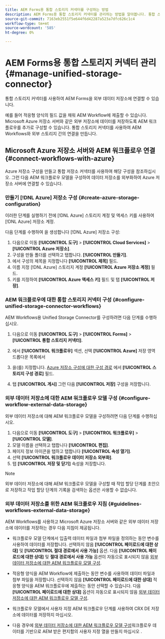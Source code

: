 ```yaml
---
title: AEM Forms용 통합 스토리지 커넥터를 구성하는 방법
description: AEM Forms용 통합 스토리지 커넥터를 관리하는 방법을 알아봅니다. 통합 스토리지 커넥터를 사용하여 AEM Forms을 외부 데이터 저장소에 연결합니다.
source-git-commit: 7163eb2551f5e644f6d42287a523a7dfc626c1c4
workflow-type: tm+mt
source-wordcount: '585'
ht-degree: 0%

---
```



# AEM Forms용 통합 스토리지 커넥터 관리 {#manage-unified-storage-connector}

통합 스토리지 커넥터를 사용하여 AEM Forms을 외부 데이터 저장소에 연결할 수 있습니다.

예를 들어 적응형 양식의 필드 값을 채워 AEM Workflow에 제출할 수 있습니다. Microsoft Azure 저장소 서버와 같은 외부 저장소에 데이터를 저장하도록 AEM 워크플로우를 추가로 구성할 수 있습니다. 통합 스토리지 커넥터를 사용하여 AEM Workflows와 외부 스토리지 간의 연결을 만듭니다.

## Microsoft Azure 저장소 서버와 AEM 워크플로우 연결 {#connect-workflows-with-azure}

Azure 저장소 구성을 만들고 통합 저장소 커넥터를 사용하여 해당 구성을 참조하십시오. 그런 다음 AEM 워크플로우 모델을 구성하여 데이터 저장소를 외부화하여 Azure 저장소 서버에 연결할 수 있습니다.

### 만들기 [!DNL Azure] 저장소 구성 {#create-azure-storage-configuration}

이러한 단계를 실행하기 전에 [!DNL Azure] 스토리지 계정 및 액세스 키를 사용하여 [!DNL Azure] 저장소 계정.

다음 단계를 수행하여 을 생성합니다 [!DNL Azure] 저장소 구성:

1. 다음으로 이동 **[!UICONTROL 도구]** > **[!UICONTROL Cloud Services]** > **[!UICONTROL Azure 저장소]**.
1. 구성을 만들 폴더를 선택하고 탭합니다. **[!UICONTROL 만들기]**.
1. 에서 구성의 제목을 지정합니다 **[!UICONTROL 제목]** 필드.
1. 이름 지정 [!DNL Azure] 스토리지 계정 **[!UICONTROL Azure 저장소 계정]** 필드.
1. 키를 지정하여 **[!UICONTROL Azure 액세스 키]** 필드 및 탭 **[!UICONTROL 저장]**.

### AEM 워크플로우에 대한 통합 스토리지 커넥터 구성 {#configure-unified-storage-connector-workflows}

AEM Workflows용 Unified Storage Connector를 구성하려면 다음 단계를 수행하십시오.

1. 다음으로 이동 **[!UICONTROL 도구]** > **[!UICONTROL Forms]** > **[!UICONTROL 통합 스토리지 커넥터]**.

1. 에서 **[!UICONTROL 워크플로우]** 섹션, 선택 **[!UICONTROL Azure]** 저장 영역 드롭다운 목록에서
1. 을(를) 지정합니다. [Azure 저장소 구성에 대한 구성 경로](#create-azure-storage-configuration) 에서 **[!UICONTROL 스토리지 구성 경로]** 필드.
1. 탭 **[!UICONTROL 게시]** 그런 다음 **[!UICONTROL 저장]** 구성을 저장합니다.

### 외부 데이터 저장소에 대한 AEM 워크플로우 모델 구성 {#configure-workflow-external-data-storage}

외부 데이터 저장소에 대해 AEM 워크플로우 모델을 구성하려면 다음 단계를 수행하십시오.

1. 다음으로 이동 **[!UICONTROL 도구]** > **[!UICONTROL 워크플로우]** > **[!UICONTROL 모델]**.
1. 모델 이름을 선택하고 탭합니다 **[!UICONTROL 편집]**.
1. 페이지 정보 아이콘을 탭하고 탭합니다 **[!UICONTROL 속성 열기]**.
1. 선택 **[!UICONTROL 워크플로우 데이터 저장소 외부화]**.
1. 탭 **[!UICONTROL 저장 및 닫기]** 속성을 저장합니다.

>[!NOTE]
>
>외부 데이터 저장소에 대해 AEM 워크플로우 모델을 구성할 때 작업 할당 단계를 초안으로 저장하고 작업 할당 단계의 기록을 검색하는 옵션은 사용할 수 없습니다.

### 외부 데이터 저장소를 위한 AEM 워크플로우 지침 {#guidelines-workflows-external-data-storage}

AEM Workflows를 사용하고 Microsoft Azure 저장소 서버와 같은 외부 데이터 저장소에 데이터를 저장하는 경우 다음 지침이 제공됩니다.

* 워크플로우 모델 단계에서 입출력 데이터 파일과 첨부 파일을 정의하는 동안 변수를 사용하여 데이터를 저장합니다. 선택하지 않음 **[!UICONTROL 페이로드에 대한 상대]** 및 **[!UICONTROL 절대 경로에서 사용 가능]** 옵션. 다음 **[!UICONTROL 페이로드에 대한 상대]** 및 **절대 경로에서 사용 가능** 옵션이 자동으로 표시되지 않음 [외부 데이터 저장소에 대한 AEM 워크플로우 모델 구성](#configure-workflow-external-data-storage).

* 적응형 양식을 AEM Workflow에 제출하는 동안 변수를 사용하여 데이터 파일과 첨부 파일을 저장합니다. 선택하지 않음 **[!UICONTROL 페이로드에 대한 상대]** 적응형 양식을 AEM 워크플로우에 제출하는 동안 선택할 수 있습니다. 다음 **[!UICONTROL 페이로드에 대한 상대]** 옵션이 자동으로 표시되지 않음 [외부 데이터 저장소에 대한 AEM 워크플로우 모델 구성](#configure-workflow-external-data-storage).

* 워크플로우 모델에서 사용자 지정 AEM 워크플로우 단계를 사용하여 CRX DE 저장소에 데이터를 저장하지 마십시오.

* 다음 경우에 [외부 데이터 저장소에 대한 AEM 워크플로우 모델 구성](#configure-workflow-external-data-storage)워크플로우 데이터를 기반으로 AEM 받은 편지함의 사용자 지정 열을 만들지 마십시오 .

